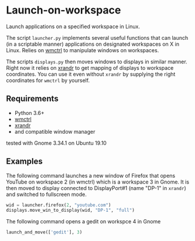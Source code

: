 # Launch-on-workspace
Launch applications on a specified workspace in Linux.

The script `launcher.py` implements several useful functions that can launch (in a scriptable manner) applications on designated workspaces on X in Linux. Relies on [wmctrl](http://tripie.sweb.cz/utils/wmctrl/) to manipulate windows on workspaces.

The scripts `displays.py` then moves windows to displays in similar manner. Right now it relies on [xrandr](https://www.x.org/wiki/Projects/XRandR/) to get mapping of displays to workspace coordinates. You can use it even without `xrandr` by supplying the right coordinates for `wmctrl` by yourself.

## Requirements
* Python 3.6+
* [wmctrl](http://tripie.sweb.cz/utils/wmctrl/)
* [xrandr](https://www.x.org/wiki/Projects/XRandR/)
* and compatible window manager 

tested with Gnome 3.34.1 on Ubuntu 19.10

## Examples
The following command launches a new window of Firefox that opens YouTube on workspace 2 (in wmctrl) which is a workspace 3 in Gnome. It is then moved to display connected to DisplayPort#1 (name "DP-1" in `xrandr`) and switched to fullscreen mode.

```python
wid = launcher.firefox(2, "youtube.com")
displays.move_win_to_display(wid, "DP-1", "full")
```

The following command opens a gedit on workspce 4 in Gnome
```python
launch_and_move(['gedit'], 3)
```
